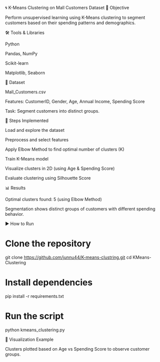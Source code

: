 🌀 K-Means Clustering on Mall Customers Dataset
📌 Objective

Perform unsupervised learning using K-Means clustering to segment customers based on their spending patterns and demographics.

🛠 Tools & Libraries

Python

Pandas, NumPy

Scikit-learn

Matplotlib, Seaborn

📂 Dataset

Mall_Customers.csv

Features: CustomerID, Gender, Age, Annual Income, Spending Score

Task: Segment customers into distinct groups.

🚀 Steps Implemented

Load and explore the dataset

Preprocess and select features

Apply Elbow Method to find optimal number of clusters (K)

Train K-Means model

Visualize clusters in 2D (using Age & Spending Score)

Evaluate clustering using Silhouette Score

📊 Results

Optimal clusters found: 5 (using Elbow Method)

Segmentation shows distinct groups of customers with different spending behavior.

▶️ How to Run
# Clone the repository
git clone https://github.com/junnu44/K-means-clustring.git
cd KMeans-Clustering

# Install dependencies
pip install -r requirements.txt

# Run the script
python kmeans_clustering.py

📸 Visualization Example

Clusters plotted based on Age vs Spending Score to observe customer groups.
